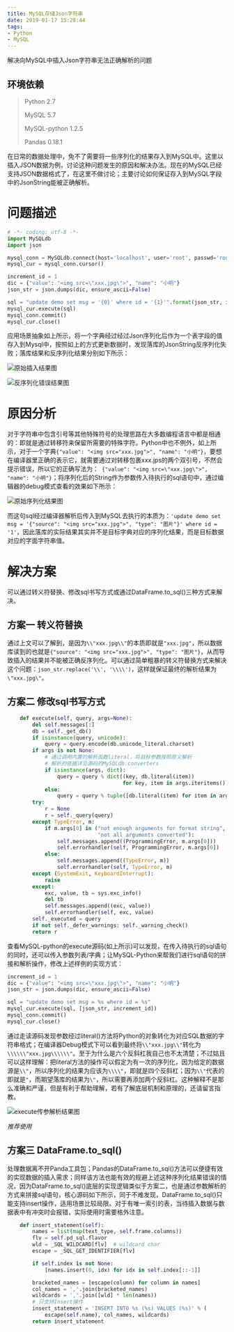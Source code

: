 ```yaml
---
title: MySQL存储Json字符串
date: 2019-01-17 15:28:44
tags:
- Python
- MySQL
---
```


解决向MySQL中插入Json字符串无法正确解析的问题

<!-- more -->

## 环境依赖

> Python 2.7
>
> MySQL 5.7
>
> MySQL-python 1.2.5
>
> Pandas 0.18.1

在日常的数据处理中，免不了需要将一些序列化的结果存入到MySQL中。这里以插入JSON数据为例，讨论这种问题发生的原因和解决办法。现在的MySQL已经支持JSON数据格式了，在这里不做讨论；主要讨论如何保证存入到MySQL字段中的JsonString能被正确解析。

# 问题描述

```python
# -*- coding: utf-8 -*-
import MySQLdb
import json

mysql_conn = MySQLdb.connect(host='localhost', user='root', passwd='root', db='test', port=3306, charset='utf8')
mysql_cur = mysql_conn.cursor()

increment_id = 1
dic = {"value": "<img src=\"xxx.jpg\">", "name": "小明"}
json_str = json.dumps(dic, ensure_ascii=False)

sql = "update demo set msg = '{0}' where id = '{1}'".format(json_str, increment_id)
mysql_cur.execute(sql)
mysql_conn.commit()
mysql_cur.close()
```

应用场景抽象如上所示，将一个字典经过经过Json序列化后作为一个表字段的值存入到Mysql中，按照如上的方式更新数据时，发现落库的JsonString反序列化失败；落库结果和反序列化结果分别如下所示：

![原始插入结果图](./原始插入结果图.png)

![反序列化错误结果图](./反序列化错误结果图.png)

# 原因分析

对于字符串中包含引号等其他特殊符号的处理思路在大多数编程语言中都是相通的：即就是通过转移符来保留所需要的特殊字符。Python中也不例外，如上所示，对于一个字典`{"value": "<img src="xxx.jpg">", "name": "小明"}`，要想在编译器里正确的表示它，就需要通过对转移包裹xxx.jps的两个双引号，不然会提示错误，所以它的正确写法为：` {"value": "<img src=\"xxx.jpg\">", "name": "小明"}`；将序列化后的String作为参数传入待执行的sql语句中，通过编辑器的debug模式查看的效果如下所示：

![原始序列化结果图](./原始序列化结果图.png)

而这句sql经过编译器解析后传入到MySQL去执行的本质为：`'update demo set msg = '{"source": "<img src="xxx.jpg">", "type": "图片"}' where id = '1'`，因此落库的实际结果其实并不是目标字典对应的序列化结果，而是目标数据对应的字面字符串值。

# 解决方案

可以通过转义符替换、修改sql书写方式或通过DataFrame.to_sql()三种方式来解决。

## 方案一  转义符替换

通过上文可以了解到，是因为`\\"xxx.jpg\\"`的本质即就是`"xxx.jpg"`，所以数据库读到的也就是`{"source": "<img src="xxx.jpg">", "type": "图片"}`，从而导致插入的结果并不能被正确反序列化。可以通过简单粗暴的转义符替换方式来解决这个问题：`json_str.replace('\\', '\\\\')`，这样就保证最终的解析结果为`\"xxx.jpg\"`。

## 方案二  修改sql书写方式

```python
    def execute(self, query, args=None):
        del self.messages[:]
        db = self._get_db()
        if isinstance(query, unicode):
            query = query.encode(db.unicode_literal.charset)
        if args is not None:
            # 通过调用内置的解析函数literal，将目标参数按照原义解析
            # 解析的依据详见源码的MySQLdb.converters
            if isinstance(args, dict):
                query = query % dict((key, db.literal(item))
                                     for key, item in args.iteritems())
            else:
                query = query % tuple([db.literal(item) for item in args])
        try:
            r = None
            r = self._query(query)
        except TypeError, m:
            if m.args[0] in ("not enough arguments for format string",
                             "not all arguments converted"):
                self.messages.append((ProgrammingError, m.args[0]))
                self.errorhandler(self, ProgrammingError, m.args[0])
            else:
                self.messages.append((TypeError, m))
                self.errorhandler(self, TypeError, m)
        except (SystemExit, KeyboardInterrupt):
            raise
        except:
            exc, value, tb = sys.exc_info()
            del tb
            self.messages.append((exc, value))
            self.errorhandler(self, exc, value)
        self._executed = query
        if not self._defer_warnings: self._warning_check()
        return r
```

查看MySQL-python的execute源码(如上所示)可以发现，在传入待执行的sql语句的同时，还可以传入参数列表/字典；让MySQL-Python来帮我们进行sql语句的拼接和解析操作，修改上述样例的实现方式：

```python
increment_id = 1
dic = {"value": "<img src=\"xxx.jpg\">", "name": "小明"}
json_str = json.dumps(dic, ensure_ascii=False)

sql = "update demo set msg = %s where id = %s"
mysql_cur.execute(sql, [json_str, increment_id])
mysql_conn.commit()
mysql_cur.close()
```

通过走读源码发现参数经过literal()方法将Python的对象转化为对应SQL数据的字符串格式；在编译器Debug模式下可以看到最终将`\\"xxx.jpg\\"`转化为`\\\\\\"xxx.jpg\\\\\\"`。至于为什么是六个反斜杠我自己也不太清楚；不过姑且可以这样理解：把literal方法的操作可以假定为有一次的序列化，因为给定的数据源是`\\"`，所以序列化的结果为应该为`\\\\"`，即就是四个反斜杠；因为`\\"`代表的即就是`"`，而期望落库的结果为`\"`，所以需要再添加两个反斜杠。这种解释不是那么准确和严谨，但是有利于帮助理解，若有了解底层机制和原理的，还请留言指教。

![execute传参解析结果图](./execute传参解析结果图.png)

*推荐使用*

## 方案三 DataFrame.to_sql()

处理数据离不开Panda工具包；Pandas的DataFrame.to_sql()方法可以便捷有效的实现数据的插入需求；同样该方法也能有效的规避上述这种序列化结果错误的情况，因为DataFrame.to_sql()底层的实现逻辑类似于方案二，也是通过参数解析的方式来拼接sql语句，核心源码如下所示，同于不难发现，DataFrame.to_sql()只能支持insert操作，适用场景比较局限。对于有唯一索引的表，当待插入数据与数据表中有冲突时会报错，实际使用时需要格外注意。

```python
    def insert_statement(self):
        names = list(map(text_type, self.frame.columns))
        flv = self.pd_sql.flavor
        wld = _SQL_WILDCARD[flv]  # wildcard char
        escape = _SQL_GET_IDENTIFIER[flv]

        if self.index is not None:
            [names.insert(0, idx) for idx in self.index[::-1]]

        bracketed_names = [escape(column) for column in names]
        col_names = ','.join(bracketed_names)
        wildcards = ','.join([wld] * len(names))
        # 只支持Insert操作
        insert_statement = 'INSERT INTO %s (%s) VALUES (%s)' % (
            escape(self.name), col_names, wildcards)
        return insert_statement
```



